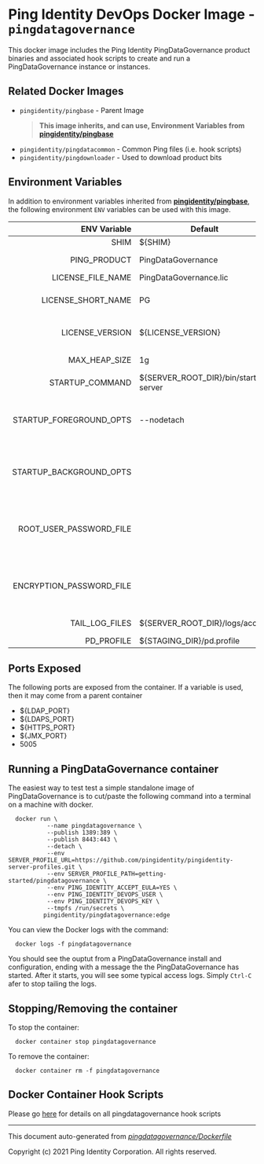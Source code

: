 
# Ping Identity DevOps Docker Image - `pingdatagovernance`

This docker image includes the Ping Identity PingDataGovernance product binaries
and associated hook scripts to create and run a PingDataGovernance instance or
instances.

## Related Docker Images
- `pingidentity/pingbase` - Parent Image
	>**This image inherits, and can use, Environment Variables from [pingidentity/pingbase](https://devops.pingidentity.com/docker-images/pingbase/)**
- `pingidentity/pingdatacommon` - Common Ping files (i.e. hook scripts)
- `pingidentity/pingdownloader` - Used to download product bits

## Environment Variables
In addition to environment variables inherited from **[pingidentity/pingbase](https://devops.pingidentity.com/docker-images/pingbase/)**,
the following environment `ENV` variables can be used with
this image.

| ENV Variable  | Default     | Description
| ------------: | ----------- | ---------------------------------
| SHIM  | ${SHIM}  |
| PING_PRODUCT  | PingDataGovernance  | PingIdentity license version Ping product name
| LICENSE_FILE_NAME  | PingDataGovernance.lic  | Name of License File
| LICENSE_SHORT_NAME  | PG  | Shortname used when retrieving license from License Server
| LICENSE_VERSION  | ${LICENSE_VERSION}  | Version used when retrieving license from License Server
| MAX_HEAP_SIZE  | 1g  | Minimal Heap size required for Ping DataGovernance
| STARTUP_COMMAND  | ${SERVER_ROOT_DIR}/bin/start-server  |
| STARTUP_FOREGROUND_OPTS  | --nodetach  | Adding lockdown mode so non administrive connections be made until server has been started with replication enabled
| STARTUP_BACKGROUND_OPTS  |   | Adding lockdown mode so non administrive connections be made until server has been started with replication enabled
| ROOT_USER_PASSWORD_FILE  |   | Location of file with the root user password (i.e. cn=directory manager). Defaults to the /SECRETS_DIR/root-user-password
| ENCRYPTION_PASSWORD_FILE  |   | Location of file with the passphrase for setting up encryption Defaults to the /SECRETS_DIR/encryption-password
| TAIL_LOG_FILES  | ${SERVER_ROOT_DIR}/logs/access  | Files tailed once container has started
| PD_PROFILE  | ${STAGING_DIR}/pd.profile  |
## Ports Exposed
The following ports are exposed from the container.  If a variable is
used, then it may come from a parent container
- ${LDAP_PORT}
- ${LDAPS_PORT}
- ${HTTPS_PORT}
- ${JMX_PORT}
- 5005

## Running a PingDataGovernance container

The easiest way to test test a simple standalone image of PingDataGovernance is to cut/paste the following command into a terminal on a machine with docker.

```
  docker run \
           --name pingdatagovernance \
           --publish 1389:389 \
           --publish 8443:443 \
           --detach \
           --env SERVER_PROFILE_URL=https://github.com/pingidentity/pingidentity-server-profiles.git \
           --env SERVER_PROFILE_PATH=getting-started/pingdatagovernance \
           --env PING_IDENTITY_ACCEPT_EULA=YES \
           --env PING_IDENTITY_DEVOPS_USER \
           --env PING_IDENTITY_DEVOPS_KEY \
           --tmpfs /run/secrets \
          pingidentity/pingdatagovernance:edge
```

You can view the Docker logs with the command:

```
  docker logs -f pingdatagovernance
```

You should see the ouptut from a PingDataGovernance install and configuration, ending with a message the the PingDataGovernance has
started.  After it starts, you will see some typical access logs.  Simply ``Ctrl-C`` afer to stop tailing the logs.


## Stopping/Removing the container
To stop the container:

```
  docker container stop pingdatagovernance
```

To remove the container:

```
  docker container rm -f pingdatagovernance
```
## Docker Container Hook Scripts
Please go [here](https://github.com/pingidentity/pingidentity-devops-getting-started/tree/master/docs/docker-images/pingdatagovernance/hooks/README.md) for details on all pingdatagovernance hook scripts

---
This document auto-generated from _[pingdatagovernance/Dockerfile](https://github.com/pingidentity/pingidentity-docker-builds/blob/master/pingdatagovernance/Dockerfile)_

Copyright (c) 2021 Ping Identity Corporation. All rights reserved.
